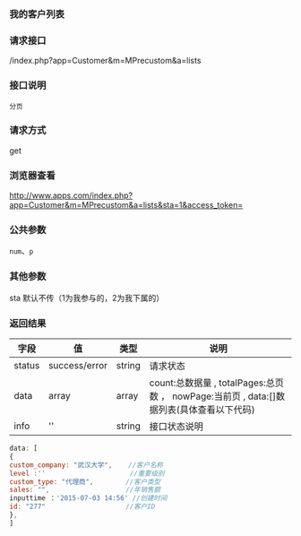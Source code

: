 ### **我的客户列表**

### **请求接口**
/index.php?app=Customer&m=MPrecustom&a=lists

### **接口说明**
`分页`

### **请求方式**
get

### **浏览器查看**
http://www.apps.com/index.php?app=Customer&m=MPrecustom&a=lists&sta=1&access_token=
### **公共参数** 
`num`、`p`

### **其他参数**
sta 默认不传（1为我参与的，2为我下属的）

### **返回结果**
|字段       |值             |类型    |说明           |
| --------- |--------      |--------|--------       |
|status     |success/error |string |请求状态         |
|data       |array         |array  | count:总数据量 , totalPages:总页数 ， nowPage:当前页 , data:[]数据列表(具体查看以下代码) |
|info       | '' | string | 接口状态说明  |

``` javascript
data: [
{
custom_company: "武汉大学",    //客户名称
level :''                     //重要级别
custom_type: "代理商",        //客户类型
sales: "",                   //年销售额
inputtime ：'2015-07-03 14:56' //创建时间
id: "277"                    //客户ID
},
]